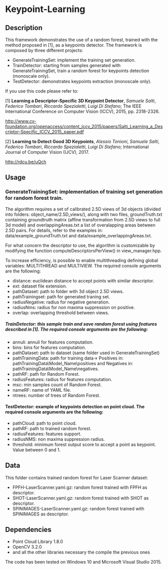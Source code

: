 # Keypoint-Learning

Description
-----------
This framework demonstrates the use of a random forest, trained with the method proposed in [1], as a keypoints detector. 
The framework is composed by three different projects:
  * GenerateTrainingSet: implement the training set generation.
  * TrainDetector: starting from samples generated with GenerateTrainingSet, train a random forest for keypoints detection   (monoscale only).
 * TestDetector: demonstrates keypoints extraction (monoscale only).
 
If you use this code please refer to:

[1] **Learning a Descriptor-Specific 3D Keypoint Detector**, *Samuele Salti*, *Federico Tombari*, *Riccardo Spezialetti*, *Luigi Di Stefano*; The IEEE International Conference on Computer Vision (ICCV), 2015, pp. 2318-2326.

http://www.cv-foundation.org/openaccess/content_iccv_2015/papers/Salti_Learning_a_Descriptor-Specific_ICCV_2015_paper.pdf

[2] **Learning to Detect Good 3D Keypoints**, *Alessio Tonioni*, *Samuele Salti*, *Federico Tombari*, *Riccardo Spezialetti*, *Luigi Di Stefano*; International Journal of Computer Vision (IJCV), 2017.

http://rdcu.be/uQch


Usage
--------

### GenerateTrainingSet: implementation of training set generation for random forest train.
The algorithm requires a set of calibrated 2.5D views of 3d objects (divided into folders: object_name/2.5D_views/), along with two files, groundTruth.txt containing groundtruth matrix (affine transformation from 2.5D views to full 3d model) and overlappingAreas.txt a list of overalapping areas between 2.5D pairs. For details, refer to the examples in: data/example_groundTruth.txt and data/example_overlappingAreas.txt.

For what concern the descriptor to use, the algorithm is customizable by modifying the function computeDescriptorsPerView() in view_manager.hpp.

To increase efficiency, is possible to enable multithreading defining global variables: MULTITHREAD and MULTIVIEW.
The required console arguments are the following:

*	distance: euclidean distance to accept points with similar descriptor.
*	ext: dataset file extension.
*	pathDataset: path to folder with 3d object 2.5D views.
*	pathTrainingset: path for generated traning set.
* radiusNegative: radius for negative generation.		
* radiusNms: radius for non maxima suppression on positive.
* overlap: overlapping threshold between views.

##### TrainDetector: this sample train and save random forest using features described in [1]. The required console arguments are the following:
* annuli: annuli for features computation.
*	bins: bins for features computation.
* pathDataset: path to dataset (same folder used in GenerateTrainingSet)
* pathTrainingData: path for training data-> Positives in: pathTrainingData\\Model_Name\\positives and Negatives in: pathTrainingData\\Model_Name\\negatives.
* pathRF: path for Random Forest.
* radiusFeatures: radius for features computation.
*	msc: min samples count of Random Forest.
* nameRF: name of YAML file.
* ntrees: number of trees of Random Forest.

#### TestDetector: example of keypoints detection on point cloud. The required console arguments are the following:
* pathCloud: path to point cloud.
* pathRF: path to trained random forest.
* radiusFeatures: features support.
* radiusNMS: non maxima suppression radius.
* threshold: minimum forest output score to accept a point as keypoint. Value between 0 and 1.

Data
--------
This folder contains trained random forest for Laser Scanner dataset:
* FPFH-LaserScanner.yaml.gz: random forest trained with FPFH as descriptor.
* SHOT-LaserScanner.yaml.gz: random forest trained with SHOT as descriptor.
* SPINIMAGES-LaserScanner.yaml.gz: random forest trained with SPINIMAGES as descriptor.

Dependencies
--------
* Point Cloud Library 1.8.0
* OpenCV 3.2.0
* and all the other libraries necessary the compile the previous ones

The code has been tested on Windows 10 and Microsoft Visual Studio 2015.
